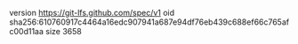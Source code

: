 version https://git-lfs.github.com/spec/v1
oid sha256:610760917c4464a16edc907941a687e94df76eb439c688ef66c765afc00d11aa
size 3658
